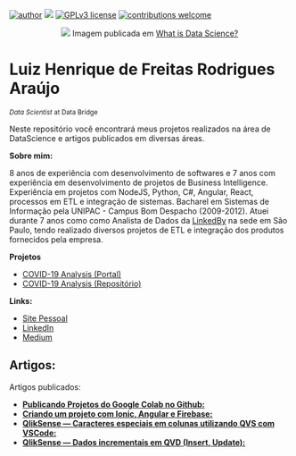 [![author](https://img.shields.io/badge/author-luizhfraraujo-red.svg)](https://www.linkedin.com/in/luizhfraraujo) 
[![](https://img.shields.io/badge/python-3.7+-blue.svg)](https://www.python.org/downloads/release/python-365/) 
[![GPLv3 license](https://img.shields.io/badge/License-GPLv3-blue.svg)](http://perso.crans.org/besson/LICENSE.html) 
[![contributions welcome](https://img.shields.io/badge/contributions-welcome-brightgreen.svg?style=flat)](https://github.com/luizhfraraujo/data_science/issues)

<p align="center">
  <img src="https://www.dataquest.io/wp-content/uploads/2019/05/what-is-data-science-1040x520.jpg" >
  Imagem publicada em <a href="https://www.dataquest.io/blog/what-is-data-science">What is Data Science?</a>
</p>

# Luiz Henrique de Freitas Rodrigues Araújo
<sub>*Data Scientist* at Data Bridge</sub>

Neste repositório você encontrará meus projetos realizados na área de DataScience e artigos publicados em diversas áreas.

**Sobre mim:**

8 anos de experiência com desenvolvimento de softwares e 7 anos com experiência em desenvolvimento de projetos de Business Intelligence. Experiência em projetos com NodeJS, Python, C#, Angular, React, processos em ETL e integração de sistemas. Bacharel em Sistemas de Informação pela UNIPAC - Campus Bom Despacho (2009-2012). Atuei durante 7 anos como como Analista de Dados da [LinkedBy](http://linkedby.com.br) na sede em São Paulo, tendo realizado diversos projetos de ETL e integração dos produtos fornecidos pela empresa.

**Projetos**
* [COVID-19 Analysis (Portal)](https://analysis-covid19.herokuapp.com/)
* [COVID-19 Analysis (Repositório)](https://github.com/luizhfraraujo/analysis-covid19)

**Links:**
* [Site Pessoal](https://www.luizfraraujo.com.br)
* [LinkedIn](https://www.linkedin.com/in/luizhfraraujo)
* [Medium](https://www.medium.com/@luizhfraraujo)

## Artigos:
Artigos publicados:
* [**Publicando Projetos do Google Colab no Github:**](https://luizhfraraujo.com.br/2020/01/09/qliksense-dados-incrementais-em-qvd-insert-update/) 
* [**Criando um projeto com Ionic, Angular e Firebase:**](https://luizhfraraujo.com.br/2020/02/01/criando-um-projeto-com-ionic-angular-e-firebase/)
* [**QlikSense — Caracteres especiais em colunas utilizando QVS com VSCode:**](https://luizhfraraujo.com.br/2020/01/14/qliksense-caracteres-especiais-em-colunas-utilizando-qvs-com-vscode/)
* [**QlikSense — Dados incrementais em QVD (Insert, Update):**](https://luizhfraraujo.com.br/2020/02/10/publicando-projetos-do-google-colab-no-github/)




